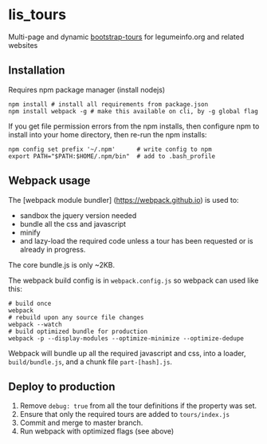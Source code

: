 # lis_tours
Multi-page and dynamic  [bootstrap-tours](http://bootstraptour.com)  for legumeinfo.org and related websites

## Installation

Requires npm package manager (install nodejs)

    npm install # install all requirements from package.json
    npm install webpack -g # make this available on cli, by -g global flag

If you get file permission errors from the npm installs, then configure npm to install into your home directory, then re-run the npm installs:

    npm config set prefix '~/.npm'      # write config to npm
    export PATH="$PATH:$HOME/.npm/bin"  # add to .bash_profile

## Webpack usage

The [webpack module bundler] (https://webpack.github.io) is used to:

* sandbox the jquery version needed
* bundle all the css and javascript
* minify
* and lazy-load the required code unless a tour has been requested or is already in progress.

The core bundle.js is only ~2KB.

The webpack build config is in `webpack.config.js` so webpack can used like this:

    # build once
    webpack
    # rebuild upon any source file changes
    webpack --watch
    # build optimized bundle for production
    webpack -p --display-modules --optimize-minimize --optimize-dedupe

Webpack will bundle up all the required javascript and css, into a loader, `build/bundle.js`, and a chunk file `part-[hash].js`.

## Deploy to production

1. Remove `debug: true` from all the tour definitions if the property was set.
1. Ensure that only the required tours are added to `tours/index.js`
1. Commit and merge to master branch.
1. Run webpack with optimized flags (see above)
